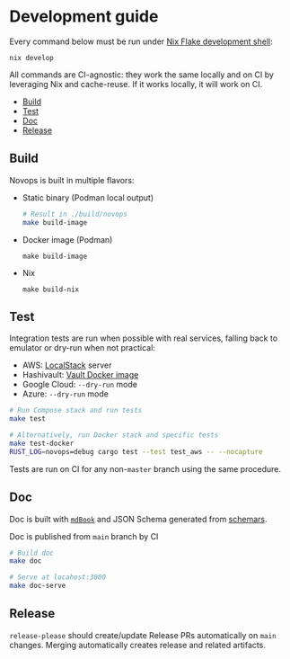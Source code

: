 # Development guide

Every command below must be run under [Nix Flake development shell](https://nixos.wiki/wiki/Flakes):

```
nix develop
```

All commands are CI-agnostic: they work the same locally and on CI by leveraging Nix and cache-reuse. If it works locally, it will work on CI.

- [Build](#build)
- [Test](#test)
- [Doc](#doc)
- [Release](#release)

## Build

Novops is built in multiple flavors:

- Static binary (Podman local output)
  ```sh
  # Result in ./build/novops
  make build-image
  ```
- Docker image (Podman)
  ```
  make build-image
  ``` 
- Nix
  ```
  make build-nix
  ``` 

## Test

Integration tests are run when possible with real services, falling back to emulator or dry-run when not practical:
- AWS: [LocalStack](https://localstack.cloud) server
- Hashivault: [Vault Docker image](https://hub.docker.com/_/vault)
- Google Cloud: `--dry-run` mode 
- Azure: `--dry-run` mode 

```sh
# Run Compose stack and run tests
make test

# Alternatively, run Docker stack and specific tests
make test-docker
RUST_LOG=novops=debug cargo test --test test_aws -- --nocapture
```

Tests are run on CI for any non-`master` branch using the same procedure.

## Doc

Doc is built with [`mdBook`](https://github.com/rust-lang/mdBook) and JSON Schema generated from [schemars](https://docs.rs/schemars/latest/schemars/).

Doc is published from `main` branch by CI

```sh
# Build doc
make doc

# Serve at locahost:3000
make doc-serve
```

## Release

`release-please` should create/update Release PRs automatically on `main` changes. Merging automatically creates release and related artifacts. 
